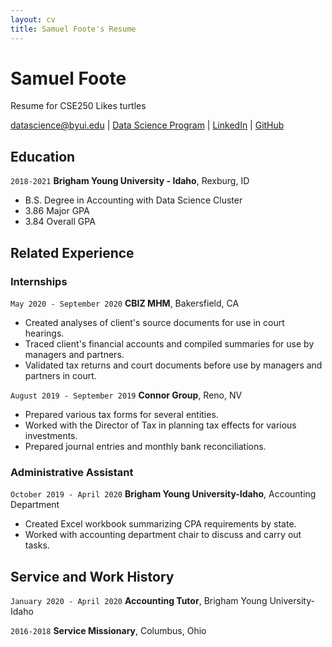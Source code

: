 ```yaml
---
layout: cv
title: Samuel Foote's Resume
---
```

# Samuel Foote
Resume for CSE250
Likes turtles

<div id="webaddress">
<a href="foo15001@byui.edu">datascience@byui.edu</a>
| <a href="https://byuidatascience.github.io/development.html">Data Science Program</a>
| <a href="https://www.linkedin.com/in/samuel-foote">LinkedIn</a>
| <a href="https://github.com/byuids-resumes">GitHub</a>
</div>

<!-- https://www.monique.tech/the-art-of-markdown -->

## Education

`2018-2021`
__Brigham Young University - Idaho__, Rexburg, ID

- B.S. Degree in Accounting with Data Science Cluster
- 3.86 Major GPA
- 3.84 Overall GPA

## Related Experience

### Internships

`May 2020 - September 2020`
__CBIZ MHM__, Bakersfield, CA

- Created analyses of client's source documents for use in court hearings.
- Traced client's financial accounts and compiled summaries for use by managers and partners.
- Validated tax returns and court documents before use by managers and partners in court. 

`August 2019 - September 2019`
__Connor Group__, Reno, NV

- Prepared various tax forms for several entities.
- Worked with the Director of Tax in planning tax effects for various investments.
- Prepared journal entries and monthly bank reconciliations.

### Administrative Assistant

`October 2019 - April 2020`
__Brigham Young University-Idaho__, Accounting Department

- Created Excel workbook summarizing CPA requirements by state.
- Worked with accounting department chair to discuss and carry out tasks.

## Service and Work History

`January 2020 - April 2020`
__Accounting Tutor__, Brigham Young University-Idaho


`2016-2018`
__Service Missionary__, Columbus, Ohio



<!-- ### Footer

Last updated: May 2013 -->


